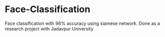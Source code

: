 # Face-Classification
Face classification with 96% accuracy using siamese network. Done as a research project with Jadavpur University
